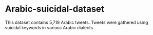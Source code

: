 # Arabic-suicidal-dataset
This dataset contains 5,719 Arabic tweets. Tweets were gathered using suicidal keywords in various Arabic dialects.
